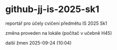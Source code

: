 # github-jj-is-2025-sk1
reportář pro účely cvičení předmětu IS 2025 Sk1

změna proveden na lokále (počítač v učebně H45)

další žmen 2025-09-24 (10:04)